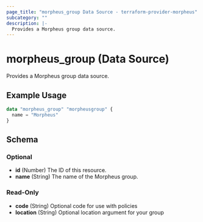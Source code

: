 ```yaml
---
page_title: "morpheus_group Data Source - terraform-provider-morpheus"
subcategory: ""
description: |-
  Provides a Morpheus group data source.
---
```


# morpheus_group (Data Source)

Provides a Morpheus group data source.

## Example Usage

```terraform
data "morpheus_group" "morpheusgroup" {
  name = "Morpheus"
}
```

<!-- schema generated by tfplugindocs -->
## Schema

### Optional

- **id** (Number) The ID of this resource.
- **name** (String) The name of the Morpheus group.

### Read-Only

- **code** (String) Optional code for use with policies
- **location** (String) Optional location argument for your group